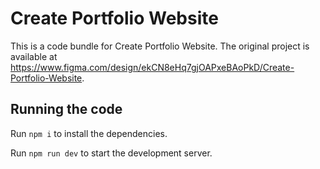 
  # Create Portfolio Website

  This is a code bundle for Create Portfolio Website. The original project is available at https://www.figma.com/design/ekCN8eHq7gjOAPxeBAoPkD/Create-Portfolio-Website.

  ## Running the code

  Run `npm i` to install the dependencies.

  Run `npm run dev` to start the development server.
  